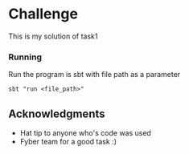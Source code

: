 # Challenge

This is my solution of task1

### Running

Run the program is sbt with file path as a parameter

```
sbt "run <file_path>"
```

## Acknowledgments

* Hat tip to anyone who's code was used
* Fyber team for a good task :)